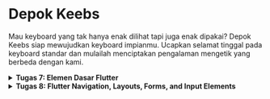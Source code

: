 # Depok Keebs
Mau keyboard yang tak hanya enak dilihat tapi juga enak dipakai? Depok Keebs siap mewujudkan keyboard impianmu. Ucapkan selamat tinggal pada keyboard standar dan mulailah menciptakan pengalaman mengetik yang berbeda dengan kami.


<details>
<summary> <b> Tugas 7: Elemen Dasar Flutter </b> </summary>

    
## **Pertanyaan 1**  
**Step-by-step implementasi checklist Tugas 7:**

1. Untuk memulai membuat project Flutter, saya membuat direktori di lokal bernama `depok_keebs_mobile` dan menjalankan `flutter create depok_keebs` lalu change directory ke `depok_keebs`
2. Kemudian, saya membuat `menu.dart` di `depok_keebs/lib` untuk merapikan struktur proyek dan memindahkan sebagian kode dari `main.dart`
3. Selanjutnya untuk membuat tombol sederhana, saya membuat class `ItemHomepage` yang menyimpan properti tiap tombol:
   ```dart
   class ItemHomepage {
    final String name;
    final IconData icon;
    final Color color;
  
    ItemHomepage(this.name, this.icon, this.color);
   }
   ```
    dan `ItemCard` untuk menampilkan tombol:
    ```dart
      class ItemCard extends StatelessWidget {
        final ItemHomepage item;
      
        const ItemCard(this.item, {super.key});
      
        @override
        Widget build(BuildContext context) {
          return Material(
            color: item.color, // Mengatur warna latar belakang sesuai item
            borderRadius: BorderRadius.circular(12),
            child: InkWell(
              onTap: () {
                ScaffoldMessenger.of(context)
                  ..hideCurrentSnackBar()
                  ..showSnackBar(
                    SnackBar(content: Text("Kamu telah menekan tombol ${item.name}!"))
                  );
              },
              child: Container(
                padding: const EdgeInsets.all(8),
                child: Center(
                  child: Column(
                    mainAxisAlignment: MainAxisAlignment.center,
                    children: [
                      Icon(
                        item.icon,
                        color: Colors.white,
                        size: 30.0,
                      ),
                      const Padding(padding: EdgeInsets.all(3)),
                      Text(
                        item.name,
                        textAlign: TextAlign.center,
                        style: const TextStyle(color: Colors.white),
                      ),
                    ],
                  ),
                ),
              ),
            ),
          );
        }
      }
    ```
    kemudian, ketiga tombol disimpan di list `items` dengan parameter color agar ketiga tombol memiliki warna berbeda:
    ```
    final List<ItemHomepage> items = [
      ItemHomepage("Lihat Daftar Produk", Icons.keyboard, Color(0xFF71C9CE)),
      ItemHomepage("Tambah Produk", Icons.add, Color(0xFFA6E3E9)),
      ItemHomepage("Logout", Icons.logout, Color(0xFFE84545)),
    ];
    ```
4. Untuk memunculkan Snackbar "Tombol telah ditekan", saya menggunakan ScaffoldMessenger di `ItemCard`:
   ```dart
     onTap: () {
    // Menampilkan SnackBar ketika tombol ditekan
    ScaffoldMessenger.of(context)
      ..hideCurrentSnackBar() // Menghilangkan SnackBar sebelumnya jika ada
      ..showSnackBar(
        SnackBar(
          content: Text("Kamu telah menekan tombol ${item.name}!"),
          duration: Duration(seconds: 2), // Durasi tampil 2 detik
        ),
      );
      },
    ```
   `showSnackBar()` menampilkan SnackBar baru dengan teks "Kamu telah menekan tombol ${item.name}!" sesuai nama tombol yang ditekan.
5. Terakhir, saya melakukan add-commit-push ke repository Github.



  


## **Pertanyaan 2**  
**Jelaskan apa yang dimaksud dengan stateless widget dan stateful widget, dan jelaskan perbedaan dari keduanya:**

**Stateless Widget**: Widget yang tidak memiliki state (data yang bisa berubah). Tampilan dan data di dalamnya tetap sama sepanjang waktu. Contoh: teks atau ikon statis. Menggunakan StatelessWidget.

**Stateful Widget**: Widget yang memiliki state dan bisa berubah selama aplikasi berjalan. Cocok untuk elemen yang perlu memperbarui UI berdasarkan interaksi atau data dinamis. Contoh: tombol yang bisa diubah warnanya saat ditekan, atau form yang menerima input. Menggunakan StatefulWidget.


## **Pertanyaan 3**  
**Sebutkan widget apa saja yang kamu gunakan pada proyek ini dan jelaskan fungsinya.:**

Scaffold: Struktur dasar halaman, menyediakan kerangka untuk AppBar dan body.
AppBar: Menampilkan judul di bagian atas aplikasi ("Depok Keebs").
Padding: Memberikan jarak di sekitar widget.
Column: Menyusun widget secara vertikal.
Row: Menyusun widget secara horizontal.
Text: Menampilkan teks statis.
Card: Menampilkan informasi dalam bentuk kartu (digunakan di InfoCard).
Container: Membungkus widget lain dan bisa diatur ukuran, padding, dan warnanya.
GridView: Menampilkan ItemCard dalam bentuk grid (tiga kolom).
InkWell: Membuat widget responsif terhadap sentuhan, memicu SnackBar saat ditekan.
SnackBar: Menampilkan pesan sementara di bagian bawah layar.
Icon: Menampilkan ikon sesuai item.icon.


## **Pertanyaan 4**  
**Apa fungsi dari setState()? Jelaskan variabel apa saja yang dapat terdampak dengan fungsi tersebut:**

`setState()` adalah fungsi dalam Stateful Widget yang digunakan untuk memberitahu Flutter bahwa ada perubahan pada state widget, sehingga widget perlu di-render ulang dengan data terbaru. Fungsinya mengupdate tampilan UI setiap kali ada perubahan pada variabel yang berada dalam State. Untuk variabel yang terdampak, hanya variabel dalam class State yang akan ter-update dan memengaruhi tampilan UI saat setState() dipanggil. Biasanya variabel ini adalah data yang bisa berubah, seperti teks, warna, posisi, atau kondisi logika dalam widget.


## **Pertanyaan 5**  
**Jelaskan perbedaan antara const dengan final.:**

const: Nilai ditentukan saat kompilasi dan tidak bisa berubah selamanya. Digunakan untuk nilai yang benar-benar konstan. Contoh: `const pi = 3.14;`
final: Nilai ditentukan saat runtime dan tidak bisa diubah setelah pertama kali diinisialisasi. Cocok untuk nilai yang tidak diketahui saat kompilasi tetapi tetap setelah di-set. Contoh: `final date = DateTime.now();`

</details>

<details>
<summary> <b> Tugas 8: Flutter Navigation, Layouts, Forms, and Input Elements </b> </summary>


## **Pertanyaan 1**  
**Apa kegunaan `const` di Flutter? Jelaskan apa keuntungan ketika menggunakan `const` pada kode Flutter. Kapan sebaiknya kita menggunakan `const`, dan kapan sebaiknya tidak digunakan:**

`const` di Flutter digunakan untuk membuat objek yang tidak berubah (immutable) dan sudah diketahui nilainya saat kompilasi. Keuntungan memakai `const` adalah aplikasi jadi lebih efisien karena objek tidak perlu dibuat ulang saat rebuild, sehingga menghemat memori dan meningkatkan performa. `const` sebaiknya digunakan untuk widget atau nilai tetap, tapi hindari saat data berubah secara dinamis.


## **Pertanyaan 2**  
**Jelaskan dan bandingkan penggunaan Column dan Row pada Flutter. Berikan contoh implementasi dari masing-masing layout widget ini:**

`Column` dan `Row` adalah widget layout di Flutter yang digunakan untuk menyusun widget secara vertikal (ke bawah) dan horizontal (ke samping). Column cocok dipakai saat ingin menampilkan elemen-elemen secara bertumpuk ke bawah, misalnya teks dan ikon dalam `ItemCard`. Pada `Column`, properti seperti `mainAxisAlignment` dan `crossAxisAlignment` digunakan untuk mengatur posisi widget di sepanjang sumbu vertikal dan horizontal.

Sementara itu, `Row` digunakan untuk menyusun widget secara horizontal, ideal untuk menampilkan elemen-elemen yang perlu disejajarkan ke samping, seperti ikon dan teks dalam satu baris. Properti `mainAxisAlignment` dan `crossAxisAlignment` pada `Row` berfungsi untuk mengatur tata letak widget di sepanjang sumbu horizontal dan vertikal.

Contoh `Column` yang ada di `product_card.dart`:
```dart
    Column(
      mainAxisAlignment: MainAxisAlignment.center,
      children: [
        Icon(Icons.keyboard, size: 50, color: Colors.blue),
        Text("Depok Keebs"),
      ],
    )
```
Contoh `Row`:
```dart
Row(
  mainAxisAlignment: MainAxisAlignment.center,
  children: [
    Icon(Icons.add, color: Colors.blue),
    Text("Tambah Produk"),
  ],
)
```


## **Pertanyaan 3**  
**Sebutkan apa saja elemen input yang kamu gunakan pada halaman form yang kamu buat pada tugas kali ini. Apakah terdapat elemen input Flutter lain yang tidak kamu gunakan pada tugas ini? Jelaskan:**

`TextFormField` - digunakan untuk input nama produk, deskripsi, dan jumlah produk. Masing-masing `TextFormField` memiliki validator untuk memastikan data diisi dengan benar, seperti memastikan nama dan deskripsi tidak kosong serta jumlah produk adalah angka positif.
Ada beberapa elemen input di Flutter yang tidak digunakan dalam tugas ini, di antaranya:
-`Checkbox` - untuk input yang membutuhkan pilihan ya/tidak.
-`Switch` - alternatif lain untuk pilihan ya/tidak yang lebih modern.
-`Radio` - untuk pilihan tunggal dari beberapa opsi.
-`DropdownButton` - untuk memilih satu nilai dari daftar opsi.
-`Slider` - untuk memilih nilai dalam rentang tertentu, cocok untuk input kuantitatif yang lebih intuitif.


## **Pertanyaan 4**  
**Bagaimana cara kamu mengatur tema (theme) dalam aplikasi Flutter agar aplikasi yang dibuat konsisten? Apakah kamu mengimplementasikan tema pada aplikasi yang kamu buat?:**

Untuk mengatur tema dalam aplikasi Flutter agar tampilannya konsisten, saya menggunakan `ThemeData` pada `MaterialApp` untuk menetapkan gaya global. Di sini, saya mendefinisikan `colorScheme` menggunakan `ColorScheme.fromSwatch`, termasuk warna utama (`primarySwatch`) dengan beberapa shade dan warna sekunder (`secondary`). Pengaturan ini memastikan warna aplikasi seragam di seluruh widget tanpa perlu mengatur warna secara manual pada setiap elemen.

Pada aplikasi yang saya buat, tema sudah diimplementasikan dengan baik. Penggunaan `Theme.of(context).colorScheme` pada widget tertentu, seperti `AppBar` dan `DrawerHeader`, juga memanfaatkan tema ini untuk tampilan yang konsisten. Selain itu, dengan mengaktifkan `useMaterial3: true`, aplikasi memanfaatkan elemen desain Material 3, memberikan kesan modern dan lebih rapi pada antarmuka.


## **Pertanyaan 4**  
**Bagaimana cara kamu menangani navigasi dalam aplikasi dengan banyak halaman pada Flutter:**

Untuk menangani navigasi dalam aplikasi Flutter dengan banyak halaman, saya menggunakan `Navigator` dan `MaterialPageRoute`. `Navigator` memungkinkan untuk berpindah halaman dengan metode `push` (menambahkan halaman baru di atas stack) dan `pop` (kembali ke halaman sebelumnya). Setiap halaman ditangani dengan `MaterialPageRout`e, yang menentukan rute baru ketika kita berpindah ke halaman tertentu.

Jika aplikasi memiliki struktur rute yang lebih kompleks, saya juga dapat mendefinisikan rute di dalam `MaterialApp` dengan properti `routes`. Dengan ini, setiap halaman memiliki nama unik yang bisa dipanggil kapan saja menggunakan `Navigator.pushNamed` atau `Navigator.pop`. Untuk aplikasi besar dengan banyak halaman, kita bisa mempertimbangkan menggunakan package seperti `flutter_modular` atau `go_router` untuk manajemen navigasi yang lebih terstruktur dan dinamis.

</details>

